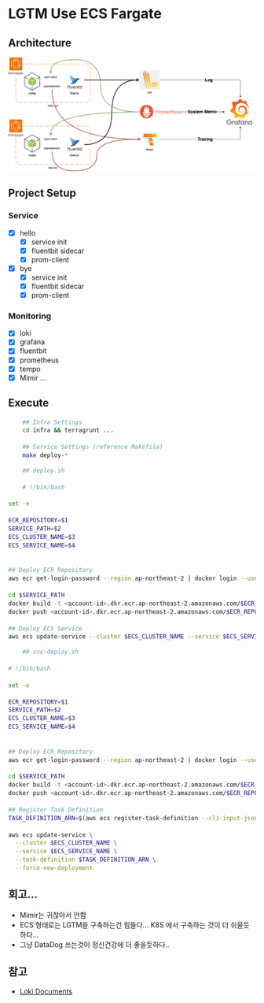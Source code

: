 # LGTM Use ECS Fargate

## Architecture

![archi](./public/arch.png)

## Project Setup

### Service

- [x] hello
    - [x] service init
    - [x] fluentbit sidecar
    - [x] prom-client
- [x] bye
    - [x] service init
    - [x] fluentbit sidecar
    - [x] prom-client

### Monitoring

- [x] loki
- [x] grafana
- [x] fluentbit
- [x] prometheus
- [x] tempo
- [x] Mimir ... 

## Execute

```sh
    ## Infra Settings
    cd infra && terragrunt ...

    ## Service Settings (reference Makefile)
    make deploy-* 
```

```sh
    ## deploy.sh

    # !/bin/bash

set -e

ECR_REPOSITORY=$1
SERVICE_PATH=$2
ECS_CLUSTER_NAME=$3
ECS_SERVICE_NAME=$4


## Deploy ECR Repository
aws ecr get-login-password --region ap-northeast-2 | docker login --username AWS --password-stdin <account-id>.dkr.ecr.ap-northeast-2.amazonaws.com

cd $SERVICE_PATH 
docker build -t <account-id>.dkr.ecr.ap-northeast-2.amazonaws.com/$ECR_REPOSITORY:latest .
docker push <account-id>.dkr.ecr.ap-northeast-2.amazonaws.com/$ECR_REPOSITORY:latest

## Deploy ECS Service
aws ecs update-service --cluster $ECS_CLUSTER_NAME --service $ECS_SERVICE_NAME --force-new-deployment
```

```sh
    ## svc-deploy.sh

# !/bin/bash

set -e

ECR_REPOSITORY=$1
SERVICE_PATH=$2
ECS_CLUSTER_NAME=$3
ECS_SERVICE_NAME=$4


## Deploy ECR Repository
aws ecr get-login-password --region ap-northeast-2 | docker login --username AWS --password-stdin <account-id>.dkr.ecr.ap-northeast-2.amazonaws.com

cd $SERVICE_PATH 
docker build -t <account-id>.dkr.ecr.ap-northeast-2.amazonaws.com/$ECR_REPOSITORY:latest .
docker push <account-id>.dkr.ecr.ap-northeast-2.amazonaws.com/$ECR_REPOSITORY:latest

## Register Task Definition
TASK_DEFINITION_ARN=$(aws ecs register-task-definition --cli-input-json file://task_def.json | jq -r '.taskDefinition.taskDefinitionArn')

aws ecs update-service \
  --cluster $ECS_CLUSTER_NAME \
  --service $ECS_SERVICE_NAME \
  --task-definition $TASK_DEFINITION_ARN \
  --force-new-deployment
```

## 회고...

- Mimir는 귀찮아서 안함
- ECS 형태로는 LGTM을 구축하는건 힘들다... K8S 에서 구축하는 것이 더 쉬울듯 하다...
- 그냥 DataDog 쓰는것이 정신건강에 더 좋을듯하다..

## 참고

- <a href="https://grafana.com/docs/loki/latest/configure/examples/configuration-examples/"> Loki Documents </a>